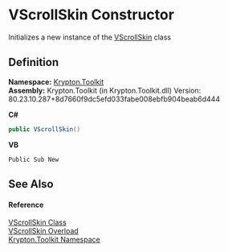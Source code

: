 # VScrollSkin Constructor


Initializes a new instance of the <a href="c9914e76-d147-debc-3e3a-8f31590bdb6a.md">VScrollSkin</a> class



## Definition
**Namespace:** <a href="79d2eac2-21f4-54ff-7552-b20c33c30600.md">Krypton.Toolkit</a>  
**Assembly:** Krypton.Toolkit (in Krypton.Toolkit.dll) Version: 80.23.10.287+8d7660f9dc5efd033fabe008ebfb904beab6d444

**C#**
``` C#
public VScrollSkin()
```
**VB**
``` VB
Public Sub New
```



## See Also


#### Reference
<a href="c9914e76-d147-debc-3e3a-8f31590bdb6a.md">VScrollSkin Class</a>  
<a href="bf079ea1-54f6-f6d7-398c-c0944465f802.md">VScrollSkin Overload</a>  
<a href="79d2eac2-21f4-54ff-7552-b20c33c30600.md">Krypton.Toolkit Namespace</a>  

